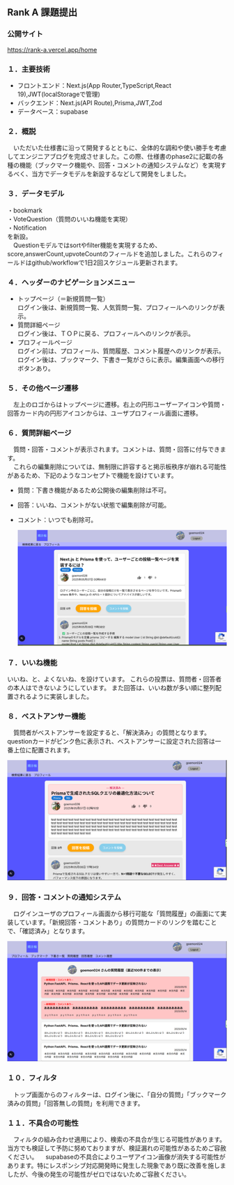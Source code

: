 ## Rank A 課題提出

### 公開サイト

https://rank-a.vercel.app/home

### １．主要技術

- フロントエンド：Next.js(App Router,TypeScript,React 19),JWT(localStorageで管理)
- バックエンド：Next.js(API Route),Prisma,JWT,Zod
- データベース：supabase

### ２．概説

　いただいた仕様書に沿って開発するとともに、全体的な調和や使い勝手を考慮してエンジニアブログを完成させました。この際、仕様書のphase2に記載の各種の機能（ブックマーク機能や、回答・コメントの通知システムなど）を実現するべく、当方でデータモデルを新設するなどして開発をしました。

### ３．データモデル

・bookmark  
・VoteQuestion（質問のいいね機能を実現）  
・Notification  
を新設。  
　Questionモデルではsortやfilter機能を実現するため、score,answerCount,upvoteCountのフィールドを追加しました。これらのフィールドはgithub/workflowで1日2回スケジュール更新されます。

### ４．ヘッダーのナビゲーションメニュー

- トップページ（＝新規質問一覧）  
  ログイン後は、新規質問一覧、人気質問一覧、プロフィールへのリンクが表示。
- 質問詳細ページ  
  ログイン後は、ＴＯＰに戻る、プロフィールへのリンクが表示。
- プロフィールページ  
  ログイン前は、プロフィール、質問履歴、コメント履歴へのリンクが表示。  
  ログイン後は、ブックマーク、下書き一覧がさらに表示。編集画面への移行ボタンあり。

### ５．その他ページ遷移

　左上のロゴからはトップページに遷移。右上の円形ユーザーアイコンや質問・回答カード内の円形アイコンからは、ユーザプロフィール画面に遷移。

### ６．質問詳細ページ

　質問・回答・コメントが表示されます。コメントは、質問・回答に付与できます。  
　これらの編集削除については、無制限に許容すると掲示板秩序が崩れる可能性があるため、下記のようなコンセプトで機能を設けています。

- 質問：下書き機能があるため公開後の編集削除は不可。
- 回答：いいね、コメントがない状態で編集削除が可能。
- コメント：いつでも削除可。

   <img src="/public/detail.png" />

### ７．いいね機能

いいね、と、よくないね、を設けています。
これらの投票は、質問者・回答者の本人はできないようにしています。
また回答は、いいね数が多い順に整列配置されるように実装しました。

### ８．ベストアンサー機能

　質問者がベストアンサーを設定すると、「解決済み」の質問となります。
questionカードがピンク色に表示され、ベストアンサーに設定された回答は一番上位に配置されます。

   <img src="/public/bestAnswered.png" />

### ９．回答・コメントの通知システム

　ログインユーザのプロフィール画面から移行可能な「質問履歴」の画面にて実装しています。「新規回答・コメントあり」の質問カードのリンクを踏むことで、「確認済み」となります。

   <img src="/public/remind-feature.png" />

### １０．フィルタ

　トップ画面からのフィルターは、ログイン後に、「自分の質問」「ブックマーク済みの質問」「回答無しの質問」を利用できます。

### １１．不具合の可能性

　フィルタの組み合わせ適用により、検索の不具合が生じる可能性があります。当方でも検証して予防に努めておりますが、検証漏れの可能性があるためご容赦ください。
　supabaseの不具合によりユーザアイコン画像が消失する可能性があります。特にレスポンシブ対応開発時に発生した現象であり既に改善を施しましたが、今後の発生の可能性がゼロではないためご容赦ください。

　
